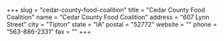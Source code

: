 +++
slug = "cedar-county-food-coalition"
title = "Cedar County Food Coalition"
name = "Cedar County Food Coalition"
address = "607 Lynn Street"
city = "Tipton"
state = "IA"
postal = "52772"
website = ""
phone = "563-886-2331"
fax = ""
+++

